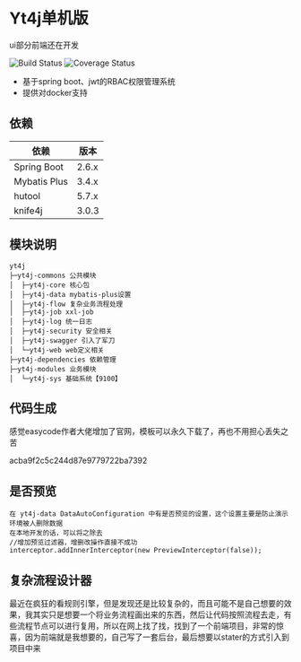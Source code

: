 # Yt4j单机版

ui部分前端还在开发

<p>
 <img src="https://img.shields.io/badge/Yt4j-1.0.0-success.svg" alt="Build Status">
 <img src="https://img.shields.io/badge/spring%20boot-2.6.X-blue" alt="Coverage Status">
</p>


- 基于spring boot、jwt的RBAC权限管理系统
- 提供对docker支持


## 依赖


依赖 | 版本
---|---
Spring Boot | 2.6.x
Mybatis Plus | 3.4.x
hutool | 5.7.x
knife4j |  3.0.3

## 模块说明

```
yt4j
├─yt4j-commons 公共模块
│  ├─yt4j-core 核心包
│  ├─yt4j-data mybatis-plus设置
│  ├─yt4j-flow 复杂业务流程处理
│  ├─yt4j-job xxl-job
│  ├─yt4j-log 统一日志
│  ├─yt4j-security 安全相关
│  ├─yt4j-swagger 引入了军刀
│  └─yt4j-web web定义相关
├─yt4j-dependencies 依赖管理
├─yt4j-modules 业务模块
│  └─yt4j-sys 基础系统【9100】
```

## 代码生成
感觉easycode作者大佬增加了官网，模板可以永久下载了，再也不用担心丢失之苦

acba9f2c5c244d87e9779722ba7392


## 是否预览
~~~
在 yt4j-data DataAutoConfiguration 中有是否预览的设置，这个设置主要是防止演示环境被人删除数据
在本地开发的话，可以将之除去
//增加预览过滤器，增删改操作直接不成功
interceptor.addInnerInterceptor(new PreviewInterceptor(false));
~~~

## 复杂流程设计器
最近在疯狂的看规则引擎，但是发现还是比较复杂的，而且可能不是自己想要的效果，我其实只是想要一个将业务流程画出来的东西，然后让代码按照流程去走，有些流程节点可以进行复用，所以在网上找了找，找到了一个前端项目，非常的惊喜，因为前端就是我想要的，自己写了一套后台，最后想要以stater的方式引入到项目中来
